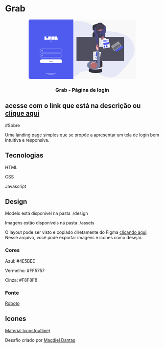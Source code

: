 # Grab
<p align="center">
  <img src="design/desktop-design.jpg" alt="Logo" width="350">
  <h3 align="center">Grab - Página de login</h3>
</p>

## acesse com o link que está na descrição ou [clique aqui](https://isaclima.github.io/DevChallenge-Grab/)

#Sobre

Uma landing page simples que se propõe a apresentar um tela de login bem intuitiva e responsiva.

## Tecnologias
HTML

CSS

Javascript

## Design
Modelo está disponível na pasta ./design

Imagens estão disponíveis na pasta ./assets

O layout pode ser visto e copiado diretamente do Figma [clicando aqui](https://www.figma.com/file/QYQm17sJV0ZhviTGOa1jmZ/Untitled?node-id=0%3A1). Nesse arquivo, você pode exportar imagens e ícones como desejar.

### Cores
Azul: #4E5BEE

Vermelho: #FF5757

Cinza: #F8F8F8

### Fonte
[Roboto](https://fonts.google.com/specimen/Roboto)

## Icones
[Material Icons(outline)](https://material.io/resources/icons/?style=outline)


Desafio criado por [Magdiel Dantas](https://github.com/magdielndantas)
